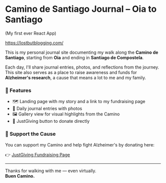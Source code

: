 # Camino de Santiago Journal – Oia to Santiago

(My first ever React App)

https://lostbutblogging.com/

This is my personal journal site documenting my walk along the **Camino de Santiago**, starting from **Oia** and ending in **Santiago de Compostela**.

Each day, I'll share journal entries, photos, and reflections from the journey. This site also serves as a place to raise awareness and funds for **Alzheimer's research**, a cause that means a lot to me and my family.

### 📌 Features

- 🗺️ Landing page with my story and a link to my fundraising page
- 📓 Daily journal entries with photos
- 🖼️ Gallery view for visual highlights from the Camino
- 💜 JustGiving button to donate directly

### 💸 Support the Cause

You can support my Camino and help fight Alzheimer's by donating here:

👉 [JustGiving Fundraising Page](https://www.justgiving.com/page/caminofund?utm_medium=FR&utm_source=CL&utm_campaign=015)

---

Thanks for walking with me — even virtually.  
**Buen Camino.**
